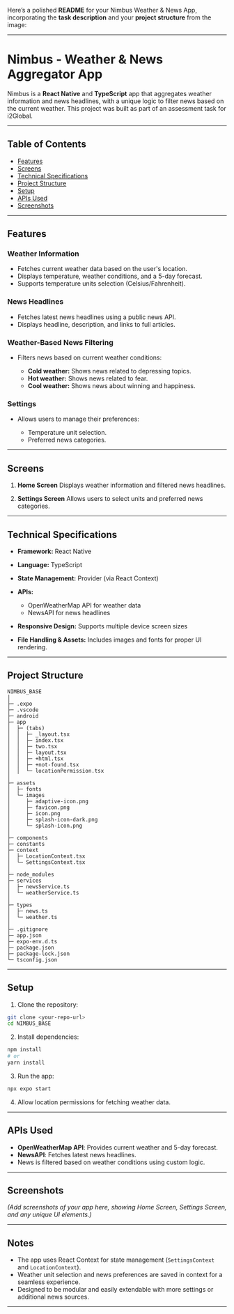 Here’s a polished **README** for your Nimbus Weather & News App, incorporating the **task description** and your **project structure** from the image:

---

# Nimbus - Weather & News Aggregator App

Nimbus is a **React Native** and **TypeScript** app that aggregates weather information and news headlines, with a unique logic to filter news based on the current weather. This project was built as part of an assessment task for i2Global.

---

## Table of Contents

* [Features](#features)
* [Screens](#screens)
* [Technical Specifications](#technical-specifications)
* [Project Structure](#project-structure)
* [Setup](#setup)
* [APIs Used](#apis-used)
* [Screenshots](#screenshots)

---

## Features

### Weather Information

* Fetches current weather data based on the user's location.
* Displays temperature, weather conditions, and a 5-day forecast.
* Supports temperature units selection (Celsius/Fahrenheit).

### News Headlines

* Fetches latest news headlines using a public news API.
* Displays headline, description, and links to full articles.

### Weather-Based News Filtering

* Filters news based on current weather conditions:

  * **Cold weather:** Shows news related to depressing topics.
  * **Hot weather:** Shows news related to fear.
  * **Cool weather:** Shows news about winning and happiness.

### Settings

* Allows users to manage their preferences:

  * Temperature unit selection.
  * Preferred news categories.

---

## Screens

1. **Home Screen**
   Displays weather information and filtered news headlines.

2. **Settings Screen**
   Allows users to select units and preferred news categories.

---

## Technical Specifications

* **Framework:** React Native
* **Language:** TypeScript
* **State Management:** Provider (via React Context)
* **APIs:**

  * OpenWeatherMap API for weather data
  * NewsAPI for news headlines
* **Responsive Design:** Supports multiple device screen sizes
* **File Handling & Assets:** Includes images and fonts for proper UI rendering.

---

## Project Structure

```
NIMBUS_BASE
│
├─ .expo
├─ .vscode
├─ android
├─ app
│  ├─ (tabs)
│  │  ├─ _layout.tsx
│  │  ├─ index.tsx
│  │  ├─ two.tsx
│  │  ├─ layout.tsx
│  │  ├─ +html.tsx
│  │  ├─ +not-found.tsx
│  │  └─ locationPermission.tsx
│
├─ assets
│  ├─ fonts
│  └─ images
│     ├─ adaptive-icon.png
│     ├─ favicon.png
│     ├─ icon.png
│     ├─ splash-icon-dark.png
│     └─ splash-icon.png
│
├─ components
├─ constants
├─ context
│  ├─ LocationContext.tsx
│  └─ SettingsContext.tsx
│
├─ node_modules
├─ services
│  ├─ newsService.ts
│  └─ weatherService.ts
│
├─ types
│  ├─ news.ts
│  └─ weather.ts
│
├─ .gitignore
├─ app.json
├─ expo-env.d.ts
├─ package.json
├─ package-lock.json
└─ tsconfig.json
```

---

## Setup

1. Clone the repository:

```bash
git clone <your-repo-url>
cd NIMBUS_BASE
```

2. Install dependencies:

```bash
npm install
# or
yarn install
```

3. Run the app:

```bash
npx expo start
```

4. Allow location permissions for fetching weather data.

---

## APIs Used

* **OpenWeatherMap API**: Provides current weather and 5-day forecast.
* **NewsAPI**: Fetches latest news headlines.
* News is filtered based on weather conditions using custom logic.

---

## Screenshots

*(Add screenshots of your app here, showing Home Screen, Settings Screen, and any unique UI elements.)*

---

## Notes

* The app uses React Context for state management (`SettingsContext` and `LocationContext`).
* Weather unit selection and news preferences are saved in context for a seamless experience.
* Designed to be modular and easily extendable with more settings or additional news sources.

---
